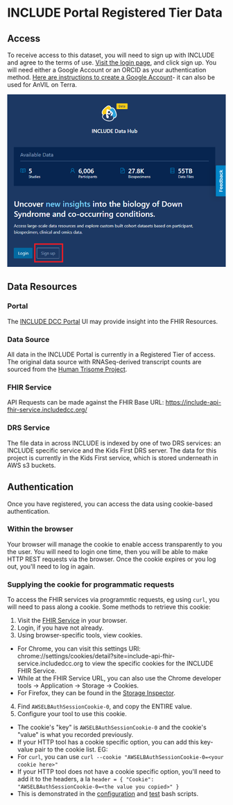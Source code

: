 # INCLUDE Portal Registered Tier Data

## Access
To receive access to this dataset, you will need to sign up with INCLUDE and agree to the terms of use. [Visit the login page](https://portal.includedcc.org/login), and click sign up. You will need either a Google Account or an ORCID as your authentication method. [Here are instructions to create a Google Account](https://support.google.com/accounts/answer/27441?hl=en)- it can also be used for AnVIL on Terra.

 ![INCLUDE login page with sign up highlighted](img/include_sign_up.png)

## Data Resources

### Portal
The [INCLUDE DCC Portal](https://portal.includedcc.org/) UI may provide insight into the FHIR Resources.

### Data Source
All data in the INCLUDE Portal is currently in a Registered Tier of access. The original data source with RNASeq-derived transcript counts are sourced from the [Human Trisome Project](http://www.trisome.org/). 

### FHIR Service
API Requests can be made against the FHIR Base URL: https://include-api-fhir-service.includedcc.org/ 

### DRS Service
The file data in across INCLUDE is indexed by one of two DRS services: an INCLUDE specific service and the Kids First DRS server. The data for this project is currently in the Kids First service, which is stored underneath in AWS s3 buckets.

## Authentication
Once you have registered, you can access the data using cookie-based authentication.

### Within the browser
Your browser will manage the cookie to enable access transparently to you the user. You will need to login one time, then you will be able to make HTTP REST requests via the browser. Once the cookie expires or you log out, you'll need to log in again.

### Supplying the cookie for programmatic requests
To access the FHIR services via programmtic requests, eg using `curl`, you will need to pass along a cookie. Some methods to retrieve this cookie:
1. Visit the [FHIR Service](https://include-api-fhir-service.includedcc.org/) in your browser.
2. Login, if you have not already.
3. Using browser-specific tools, view cookies. 
- For Chrome, you can visit this settings URI: chrome://settings/cookies/detail?site=include-api-fhir-service.includedcc.org to view the specific cookies for the INCLUDE FHIR Service.
- While at the FHIR Service URL, you can also use the Chrome developer tools -> Application -> Storage -> Cookies.
- For Firefox, they can be found in the [Storage Inspector](https://firefox-source-docs.mozilla.org/devtools-user/storage_inspector/index.html).
4. Find `AWSELBAuthSessionCookie-0`, and copy the ENTIRE value. 
5. Configure your tool to use this cookie.
- The cookie's "key" is `AWSELBAuthSessionCookie-0` and the cookie's "value" is what you recorded previously.
- If your HTTP tool has a cookie specific option, you can add this key-value pair to the cookie list. EG:
- For `curl`, you can use `curl --cookie "AWSELBAuthSessionCookie-0=<your cookie here>"`
- If your HTTP tool does not have a cookie specific option, you'll need to add it to the headers, a la `header = { "Cookie": "AWSELBAuthSessionCookie-0=<the value you copied>" }`
- This is demonstrated in the [configuration](config/include.sh) and [test](tests/include_test.sh) bash scripts.
